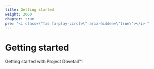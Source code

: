 ```yaml
---
title: Getting started
weight: 2000
chapter: true
pre: "<i class=\"fas fa-play-circle\" aria-hidden=\"true\"></i> "
---
```


# Getting started

Getting started with Project Dovetail™!